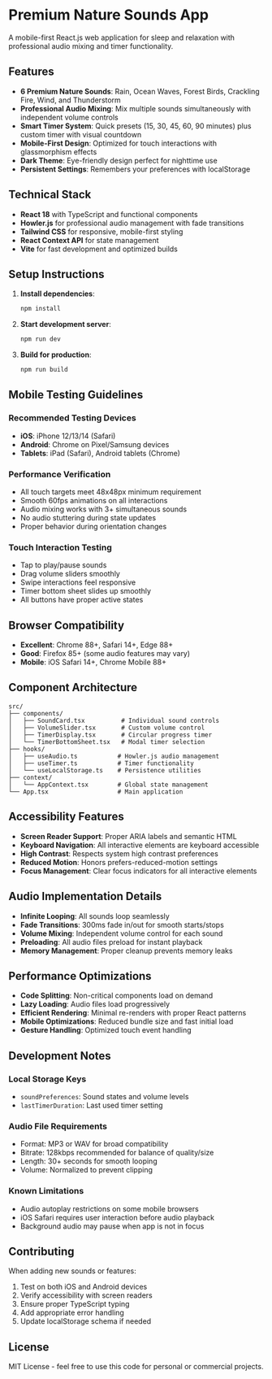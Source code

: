 # Premium Nature Sounds App

A mobile-first React.js web application for sleep and relaxation with professional audio mixing and timer functionality.

## Features

- **6 Premium Nature Sounds**: Rain, Ocean Waves, Forest Birds, Crackling Fire, Wind, and Thunderstorm
- **Professional Audio Mixing**: Mix multiple sounds simultaneously with independent volume controls
- **Smart Timer System**: Quick presets (15, 30, 45, 60, 90 minutes) plus custom timer with visual countdown
- **Mobile-First Design**: Optimized for touch interactions with glassmorphism effects
- **Dark Theme**: Eye-friendly design perfect for nighttime use
- **Persistent Settings**: Remembers your preferences with localStorage

## Technical Stack

- **React 18** with TypeScript and functional components
- **Howler.js** for professional audio management with fade transitions
- **Tailwind CSS** for responsive, mobile-first styling
- **React Context API** for state management
- **Vite** for fast development and optimized builds

## Setup Instructions

1. **Install dependencies**:
   ```bash
   npm install
   ```

2. **Start development server**:
   ```bash
   npm run dev
   ```

3. **Build for production**:
   ```bash
   npm run build
   ```

## Mobile Testing Guidelines

### Recommended Testing Devices
- **iOS**: iPhone 12/13/14 (Safari)
- **Android**: Chrome on Pixel/Samsung devices
- **Tablets**: iPad (Safari), Android tablets (Chrome)

### Performance Verification
- All touch targets meet 48x48px minimum requirement
- Smooth 60fps animations on all interactions
- Audio mixing works with 3+ simultaneous sounds
- No audio stuttering during state updates
- Proper behavior during orientation changes

### Touch Interaction Testing
- Tap to play/pause sounds
- Drag volume sliders smoothly
- Swipe interactions feel responsive
- Timer bottom sheet slides up smoothly
- All buttons have proper active states

## Browser Compatibility

- **Excellent**: Chrome 88+, Safari 14+, Edge 88+
- **Good**: Firefox 85+ (some audio features may vary)
- **Mobile**: iOS Safari 14+, Chrome Mobile 88+

## Component Architecture

```
src/
├── components/
│   ├── SoundCard.tsx          # Individual sound controls
│   ├── VolumeSlider.tsx       # Custom volume control
│   ├── TimerDisplay.tsx       # Circular progress timer
│   └── TimerBottomSheet.tsx   # Modal timer selection
├── hooks/
│   ├── useAudio.ts           # Howler.js audio management
│   ├── useTimer.ts           # Timer functionality
│   └── useLocalStorage.ts    # Persistence utilities
├── context/
│   └── AppContext.tsx        # Global state management
└── App.tsx                   # Main application
```

## Accessibility Features

- **Screen Reader Support**: Proper ARIA labels and semantic HTML
- **Keyboard Navigation**: All interactive elements are keyboard accessible
- **High Contrast**: Respects system high contrast preferences
- **Reduced Motion**: Honors prefers-reduced-motion settings
- **Focus Management**: Clear focus indicators for all interactive elements

## Audio Implementation Details

- **Infinite Looping**: All sounds loop seamlessly
- **Fade Transitions**: 300ms fade in/out for smooth starts/stops
- **Volume Mixing**: Independent volume control for each sound
- **Preloading**: All audio files preload for instant playback
- **Memory Management**: Proper cleanup prevents memory leaks

## Performance Optimizations

- **Code Splitting**: Non-critical components load on demand
- **Lazy Loading**: Audio files load progressively
- **Efficient Rendering**: Minimal re-renders with proper React patterns
- **Mobile Optimizations**: Reduced bundle size and fast initial load
- **Gesture Handling**: Optimized touch event handling

## Development Notes

### Local Storage Keys
- `soundPreferences`: Sound states and volume levels
- `lastTimerDuration`: Last used timer setting

### Audio File Requirements
- Format: MP3 or WAV for broad compatibility
- Bitrate: 128kbps recommended for balance of quality/size
- Length: 30+ seconds for smooth looping
- Volume: Normalized to prevent clipping

### Known Limitations
- Audio autoplay restrictions on some mobile browsers
- iOS Safari requires user interaction before audio playback
- Background audio may pause when app is not in focus

## Contributing

When adding new sounds or features:

1. Test on both iOS and Android devices
2. Verify accessibility with screen readers
3. Ensure proper TypeScript typing
4. Add appropriate error handling
5. Update localStorage schema if needed

## License

MIT License - feel free to use this code for personal or commercial projects.